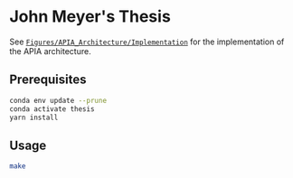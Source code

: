 [`Figures/APIA_Architecture/Implementation`]: Figures/APIA_Architecture/Implementation

# John Meyer's Thesis

See [`Figures/APIA_Architecture/Implementation`] for the implementation of the APIA architecture.

## Prerequisites

```bash
conda env update --prune
conda activate thesis
yarn install
```

## Usage

```bash
make
```
